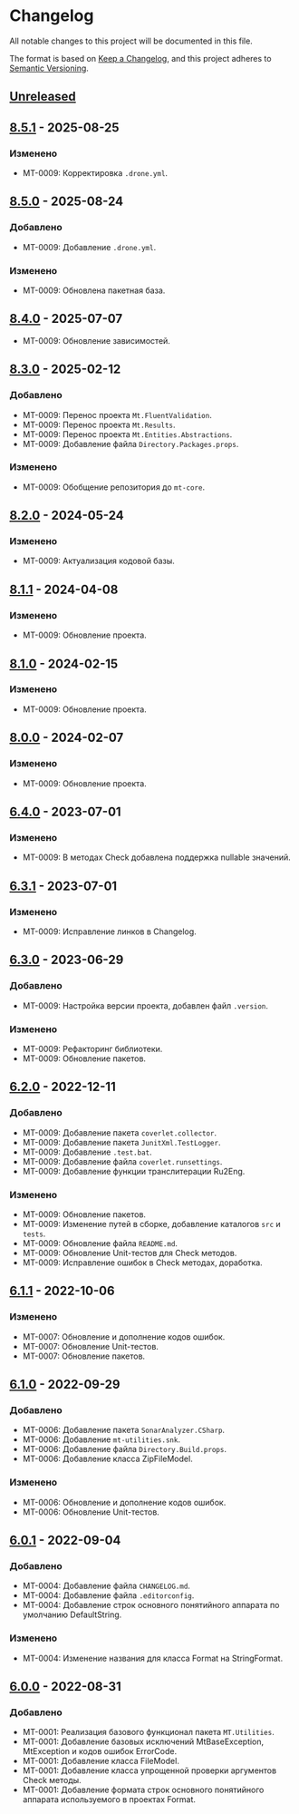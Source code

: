 # Changelog

All notable changes to this project will be documented in this file.

The format is based on [Keep a Changelog](https://keepachangelog.com/en/1.0.0/), and this project adheres to [Semantic Versioning](https://semver.org/spec/v2.0.0.html).

## [Unreleased]

## [8.5.1] - 2025-08-25

### Изменено

- MT-0009: Корректировка `.drone.yml`.

## [8.5.0] - 2025-08-24

### Добавлено

- MT-0009: Добавление `.drone.yml`.

### Изменено

- MT-0009: Обновлена пакетная база.

## [8.4.0] - 2025-07-07

- MT-0009: Обновление зависимостей.

## [8.3.0] - 2025-02-12

### Добавлено

- MT-0009: Перенос проекта `Mt.FluentValidation`.
- MT-0009: Перенос проекта `Mt.Results`.
- MT-0009: Перенос проекта `Mt.Entities.Abstractions`.
- MT-0009: Добавление файла `Directory.Packages.props`.

### Изменено

 - MT-0009: Обобщение репозитория до `mt-core`.

## [8.2.0] - 2024-05-24

### Изменено

- MT-0009: Актуализация кодовой базы.

## [8.1.1] - 2024-04-08

### Изменено

- MT-0009: Обновление проекта.

## [8.1.0] - 2024-02-15

### Изменено

- MT-0009: Обновление проекта.

## [8.0.0] - 2024-02-07

### Изменено

- MT-0009: Обновление проекта.

## [6.4.0] - 2023-07-01

### Изменено

- MT-0009: В методах Check добавлена поддержка nullable значений.

## [6.3.1] - 2023-07-01

### Изменено

- MT-0009: Исправление линков в Changelog.

## [6.3.0] - 2023-06-29

### Добавлено

- MT-0009: Настройка версии проекта, добавлен файл `.version`.

### Изменено

- MT-0009: Рефакторинг библиотеки.
- MT-0009: Обновление пакетов.

## [6.2.0] - 2022-12-11

### Добавлено

- MT-0009: Добавление пакета `coverlet.collector`.
- MT-0009: Добавление пакета `JunitXml.TestLogger`.
- MT-0009: Добавление `.test.bat`.
- MT-0009: Добавление файла `coverlet.runsettings`.
- MT-0009: Добавление функции транслитерации Ru2Eng.

### Изменено

- MT-0009: Обновление пакетов.
- MT-0009: Изменение путей в сборке, добавление каталогов `src` и `tests`.
- MT-0009: Обновление файла `README.md`.
- MT-0009: Обновление Unit-тестов для Check методов.
- MT-0009: Исправление ошибок в Check методах, доработка.

## [6.1.1] - 2022-10-06

### Изменено

- MT-0007: Обновление и дополнение кодов ошибок.
- MT-0007: Обновление Unit-тестов.
- MT-0007: Обновление пакетов.

## [6.1.0] - 2022-09-29

### Добавлено

- MT-0006: Добавление пакета `SonarAnalyzer.CSharp`.
- MT-0006: Добавление `mt-utilities.snk`.
- MT-0006: Добавление файла `Directory.Build.props`.
- MT-0006: Добавление класса ZipFileModel.

### Изменено

- MT-0006: Обновление и дополнение кодов ошибок.
- MT-0006: Обновление Unit-тестов.

## [6.0.1] - 2022-09-04

### Добавлено

- MT-0004: Добавление файла `CHANGELOG.md`.
- MT-0004: Добавление файла `.editorconfig`.
- MT-0004: Добавление строк основного понятийного аппарата по умолчанию DefaultString.

### Изменено

- MT-0004: Изменение названия для класса Format на StringFormat.

## [6.0.0] - 2022-08-31

### Добавлено

- MT-0001: Реализация базового функционал пакета `MT.Utilities`.
- MT-0001: Добавление базовых исключений MtBaseException, MtException и кодов ошибок ErrorCode.
- MT-0001: Добавление класса FileModel.
- MT-0001: Добавление класса упрощенной проверки аргументов Check методы.
- MT-0001: Добавление формата строк основного понятийного аппарата используемого в проектах Format.

[Unreleased]: https://github.com/g-aa/mt.core/compare/v8.5.1...master
[8.5.1]: https://github.com/g-aa/mt.core/compare/v8.5.0...v8.5.1
[8.5.0]: https://github.com/g-aa/mt.core/compare/v8.4.0...v8.5.0
[8.4.0]: https://github.com/g-aa/mt.core/compare/v8.3.0...v8.4.0
[8.3.0]: https://github.com/g-aa/mt.core/compare/v8.2.0...v8.3.0
[8.2.0]: https://github.com/g-aa/mt.core/compare/v8.1.1...v8.2.0
[8.1.1]: https://github.com/g-aa/mt.core/compare/v8.1.0...v8.1.1
[8.1.0]: https://github.com/g-aa/mt.core/compare/v8.0.0...v8.1.0
[8.0.0]: https://github.com/g-aa/mt.core/compare/v6.4.0...v8.0.0
[6.4.0]: https://github.com/g-aa/mt.core/compare/v6.3.1...v6.4.0
[6.3.1]: https://github.com/g-aa/mt.core/compare/v6.3.0...v6.3.1
[6.3.0]: https://github.com/g-aa/mt.core/compare/v6.2.0...v6.3.0
[6.2.0]: https://github.com/g-aa/mt.core/compare/v6.1.1...v6.2.0
[6.1.1]: https://github.com/g-aa/mt.core/compare/v6.1.0...v6.1.1
[6.1.0]: https://github.com/g-aa/mt.core/compare/v6.0.1...v6.1.0
[6.0.1]: https://github.com/g-aa/mt.core/compare/v6.0.0...v6.0.1
[6.0.0]: https://github.com/g-aa/mt.core/releases/tag/v6.0.0
